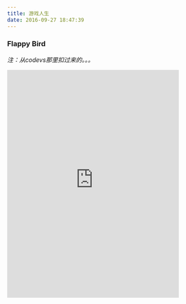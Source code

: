 ```yaml
---
title: 游戏人生
date: 2016-09-27 18:47:39
---
```


### Flappy Bird

*注：从codevs那里扣过来的。。。*

<iframe frameborder="no" border="0" marginwidth="0" marginheight="0" width=400 height=530 src="http://7xk58l.com1.z0.glb.clouddn.com/account/game/flappybird/"></iframe>
